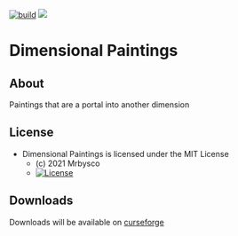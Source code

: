 [![build](https://github.com/Mrbysco/Dimensional-Paintings/actions/workflows/build.yml/badge.svg)](https://github.com/Mrbysco/Dimensional-Paintings/actions/workflows/build.yml) [![](http://cf.way2muchnoise.eu/versions/480500_latest.svg)](https://www.curseforge.com/minecraft/mc-mods/dimensional-paintings)
# Dimensional Paintings #

## About ##
Paintings that are a portal into another dimension

## License ##
* Dimensional Paintings is licensed under the MIT License
  - (c) 2021 Mrbysco
  - [![License](https://img.shields.io/badge/License-MIT-red.svg?style=flat)](http://opensource.org/licenses/MIT)

## Downloads ##
Downloads will be available on [curseforge](https://www.curseforge.com/minecraft/mc-mods/dimensional-paintings)
